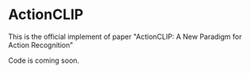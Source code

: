 # ActionCLIP
This is the official implement of paper "ActionCLIP: A New Paradigm for Action Recognition"

Code is coming soon.
